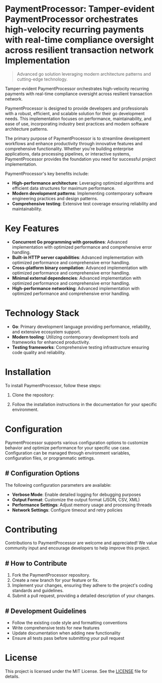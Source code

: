 <!-- fallback_PaymentProcessor_20250810004844_13113 -->

# PaymentProcessor: Tamper-evident PaymentProcessor orchestrates high-velocity recurring payments with real-time compliance oversight across resilient transaction network Implementation
> Advanced go solution leveraging modern architecture patterns and cutting-edge technology.

Tamper-evident PaymentProcessor orchestrates high-velocity recurring payments with real-time compliance oversight across resilient transaction network.

PaymentProcessor is designed to provide developers and professionals with a robust, efficient, and scalable solution for their go development needs. This implementation focuses on performance, maintainability, and ease of use, incorporating industry best practices and modern software architecture patterns.

The primary purpose of PaymentProcessor is to streamline development workflows and enhance productivity through innovative features and comprehensive functionality. Whether you're building enterprise applications, data processing pipelines, or interactive systems, PaymentProcessor provides the foundation you need for successful project implementation.

PaymentProcessor's key benefits include:

* **High-performance architecture**: Leveraging optimized algorithms and efficient data structures for maximum performance.
* **Modern development patterns**: Implementing contemporary software engineering practices and design patterns.
* **Comprehensive testing**: Extensive test coverage ensuring reliability and maintainability.

# Key Features

* **Concurrent Go programming with goroutines**: Advanced implementation with optimized performance and comprehensive error handling.
* **Built-in HTTP server capabilities**: Advanced implementation with optimized performance and comprehensive error handling.
* **Cross-platform binary compilation**: Advanced implementation with optimized performance and comprehensive error handling.
* **Minimal external dependencies**: Advanced implementation with optimized performance and comprehensive error handling.
* **High-performance networking**: Advanced implementation with optimized performance and comprehensive error handling.

# Technology Stack

* **Go**: Primary development language providing performance, reliability, and extensive ecosystem support.
* **Modern tooling**: Utilizing contemporary development tools and frameworks for enhanced productivity.
* **Testing frameworks**: Comprehensive testing infrastructure ensuring code quality and reliability.

# Installation

To install PaymentProcessor, follow these steps:

1. Clone the repository:


2. Follow the installation instructions in the documentation for your specific environment.

# Configuration

PaymentProcessor supports various configuration options to customize behavior and optimize performance for your specific use case. Configuration can be managed through environment variables, configuration files, or programmatic settings.

## # Configuration Options

The following configuration parameters are available:

* **Verbose Mode**: Enable detailed logging for debugging purposes
* **Output Format**: Customize the output format (JSON, CSV, XML)
* **Performance Settings**: Adjust memory usage and processing threads
* **Network Settings**: Configure timeout and retry policies

# Contributing

Contributions to PaymentProcessor are welcome and appreciated! We value community input and encourage developers to help improve this project.

## # How to Contribute

1. Fork the PaymentProcessor repository.
2. Create a new branch for your feature or fix.
3. Implement your changes, ensuring they adhere to the project's coding standards and guidelines.
4. Submit a pull request, providing a detailed description of your changes.

## # Development Guidelines

* Follow the existing code style and formatting conventions
* Write comprehensive tests for new features
* Update documentation when adding new functionality
* Ensure all tests pass before submitting your pull request

# License

This project is licensed under the MIT License. See the [LICENSE](https://github.com/laurindoisaac/PaymentProcessor/blob/main/LICENSE) file for details.
